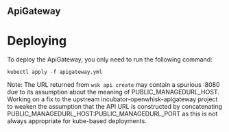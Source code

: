 ApiGateway
-----

# Deploying

To deploy the ApiGateway, you only need to run the following command:

```
kubectl apply -f apigateway.yml
```

Note: The URL returned from `wsk api create` may contain a spurious
:8080 due to its assumption about the meaning of PUBLIC_MANAGEDURL_HOST.
Working on a fix to the upstream incubator-openwhisk-apigateway project
to weaken the assumption that the API URL is constructed by concatenating
PUBLIC_MANAGEDURL_HOST:PUBLIC_MANAGEDURL_PORT as this is not always
appropriate for kube-based deployments.
